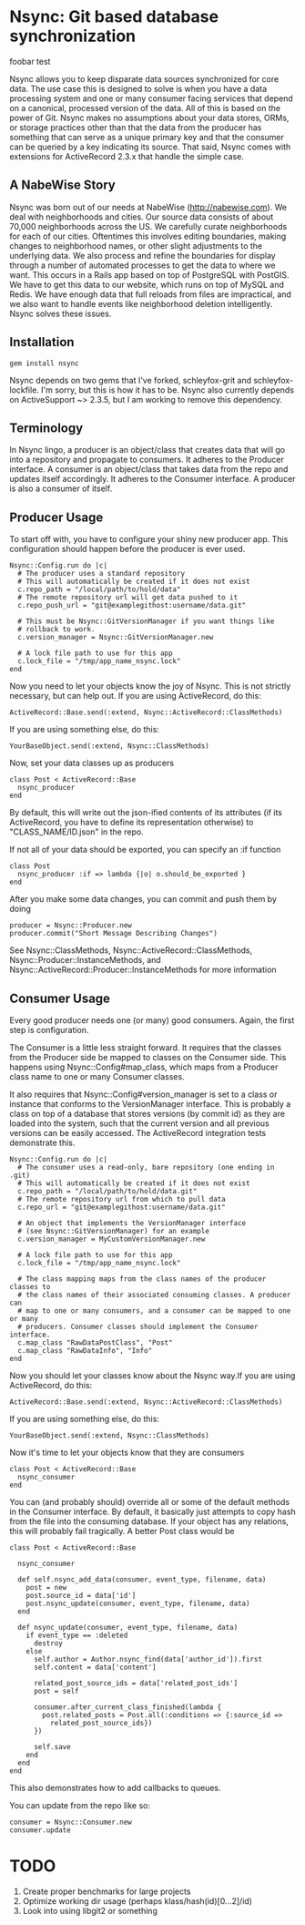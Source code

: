 Nsync: Git based database synchronization
=========================================

foobar test

Nsync allows you to keep disparate data sources synchronized for core data.
The use case this is designed to solve is when you have a data processing
system and one or many consumer facing services that depend on a canonical,
processed version of the data.  All of this is based on the power of Git.
Nsync makes no assumptions about your data stores, ORMs, or storage practices
other than that the data from the producer has something that can serve as a
unique primary key and that the consumer can be queried by a key indicating
its source.  That said, Nsync comes with extensions for ActiveRecord 2.3.x
that handle the simple case.

A NabeWise Story
----------------

Nsync was born out of our needs at NabeWise (http://nabewise.com).  We deal
with neighborhoods and cities.  Our source data consists of about 70,000
neighborhoods across the US.  We carefully curate neighborhoods for each of
our cities. Oftentimes this involves editing boundaries, making changes to
neighborhood names, or other slight adjustments to the underlying data. We
also process and refine the boundaries for display through a number of
automated processes to get the data to where we want.  This occurs in a Rails
app based on top of PostgreSQL with PostGIS.  We have to get this data to our
website, which runs on top of MySQL and Redis.  We have enough data that full
reloads from files are impractical, and we also want to handle events like
neighborhood deletion intelligently.  Nsync solves these issues.

Installation
------------

    gem install nsync

Nsync depends on two gems that I've forked, schleyfox-grit and
schleyfox-lockfile. I'm sorry, but this is how it has to be.  Nsync also
currently depends on ActiveSupport ~> 2.3.5, but I am working to remove this
dependency.

Terminology
-----------

In Nsync lingo, a producer is an object/class that creates data that will go
into a repository and propagate to consumers.  It adheres to the Producer
interface. A consumer is an object/class that takes data from the repo and
updates itself accordingly.  It adheres to the Consumer interface.  A producer
is also a consumer of itself.

Producer Usage
--------------

To start off with, you have to configure your shiny new producer app. This
configuration should happen before the producer is ever used.

    Nsync::Config.run do |c|
      # The producer uses a standard repository
      # This will automatically be created if it does not exist
      c.repo_path = "/local/path/to/hold/data"
      # The remote repository url will get data pushed to it
      c.repo_push_url = "git@examplegithost:username/data.git"
    
      # This must be Nsync::GitVersionManager if you want things like
      # rollback to work.
      c.version_manager = Nsync::GitVersionManager.new
    
      # A lock file path to use for this app
      c.lock_file = "/tmp/app_name_nsync.lock"
    end

Now you need to let your objects know the joy of Nsync. This is not strictly
necessary, but can help out. If you are using ActiveRecord, do this:

    ActiveRecord::Base.send(:extend, Nsync::ActiveRecord::ClassMethods)

If you are using something else, do this:

    YourBaseObject.send(:extend, Nsync::ClassMethods)

Now, set your data classes up as producers

    class Post < ActiveRecord::Base
      nsync_producer
    end

By default, this will write out the json-ified contents of its attributes (if
its ActiveRecord, you have to define its representation otherwise) to
"CLASS_NAME/ID.json" in the repo.

If not all of your data should be exported, you can specify an :if function

    class Post
      nsync_producer :if => lambda {|o| o.should_be_exported }
    end

After you make some data changes, you can commit and push them by doing

    producer = Nsync::Producer.new
    producer.commit("Short Message Describing Changes")

See Nsync::ClassMethods, Nsync::ActiveRecord::ClassMethods,
Nsync::Producer::InstanceMethods, and
Nsync::ActiveRecord::Producer::InstanceMethods for more information

Consumer Usage
--------------

Every good producer needs one (or many) good consumers. Again, the first step
is configuration.

The Consumer is a little less straight forward.  It requires that the classes
from the Producer side be mapped to classes on the Consumer side.  This
happens using Nsync::Config#map_class, which maps from a Producer class name
to one or many Consumer classes.

It also requires that Nsync::Config#version_manager is set to a class or
instance that conforms to the VersionManager interface. This is probably a
class on top of a database that stores versions (by commit id) as they are
loaded into the system, such that the current version and all previous
versions can be easily accessed. The ActiveRecord integration tests
demonstrate this.

    Nsync::Config.run do |c|
      # The consumer uses a read-only, bare repository (one ending in .git)
      # This will automatically be created if it does not exist
      c.repo_path = "/local/path/to/hold/data.git"
      # The remote repository url from which to pull data
      c.repo_url = "git@examplegithost:username/data.git"
    
      # An object that implements the VersionManager interface 
      # (see Nsync::GitVersionManager) for an example
      c.version_manager = MyCustomVersionManager.new
    
      # A lock file path to use for this app
      c.lock_file = "/tmp/app_name_nsync.lock"
    
      # The class mapping maps from the class names of the producer classes to
      # the class names of their associated consuming classes. A producer can
      # map to one or many consumers, and a consumer can be mapped to one or many
      # producers. Consumer classes should implement the Consumer interface.
      c.map_class "RawDataPostClass", "Post"
      c.map_class "RawDataInfo", "Info"
    end

Now you should let your classes know about the Nsync way.If you are using
ActiveRecord, do this:

    ActiveRecord::Base.send(:extend, Nsync::ActiveRecord::ClassMethods)

If you are using something else, do this:

    YourBaseObject.send(:extend, Nsync::ClassMethods)

Now it's time to let your objects know that they are consumers

    class Post < ActiveRecord::Base
      nsync_consumer
    end

You can (and probably should) override all or some of the default methods in
the Consumer interface.  By default, it basically just attempts to copy hash
from the file into the consuming database.  If your object has any relations,
this will probably fail tragically. A better Post class would be

    class Post < ActiveRecord::Base

      nsync_consumer

      def self.nsync_add_data(consumer, event_type, filename, data)
        post = new
        post.source_id = data['id']
        post.nsync_update(consumer, event_type, filename, data)
      end

      def nsync_update(consumer, event_type, filename, data)
        if event_type == :deleted
          destroy
        else
          self.author = Author.nsync_find(data['author_id']).first
          self.content = data['content']
          
          related_post_source_ids = data['related_post_ids']
          post = self

          consumer.after_current_class_finished(lambda {
            post.related_posts = Post.all(:conditions => {:source_id =>
              related_post_source_ids})
          })

          self.save
        end
      end
    end

This also demonstrates how to add callbacks to queues.

You can update from the repo like so:

    consumer = Nsync::Consumer.new
    consumer.update

TODO
====

1. Create proper benchmarks for large projects
2. Optimize working dir usage (perhaps klass/hash(id)[0...2]/id)
3. Look into using libgit2 or something





